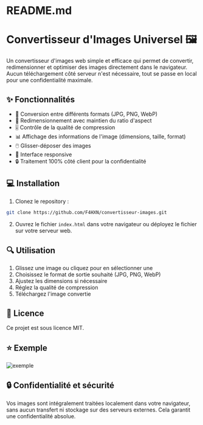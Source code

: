 # README.md
# Convertisseur d'Images Universel 🖼️

Un convertisseur d'images web simple et efficace qui permet de convertir, redimensionner et optimiser des images directement dans le navigateur. Aucun téléchargement côté serveur n'est nécessaire, tout se passe en local pour une confidentialité maximale.

## ✨ Fonctionnalités

- 🔄 Conversion entre différents formats (JPG, PNG, WebP)
- 📏 Redimensionnement avec maintien du ratio d'aspect
- 🎚️ Contrôle de la qualité de compression
- 📊 Affichage des informations de l'image (dimensions, taille, format)
- 🖱️ Glisser-déposer des images
- 📱 Interface responsive
- 🔒 Traitement 100% côté client pour la confidentialité

## 💻 Installation

1. Clonez le repository :
```bash
git clone https://github.com/F4HXN/convertisseur-images.git
```

2. Ouvrez le fichier `index.html` dans votre navigateur ou déployez le fichier sur votre serveur web.

## 🔍 Utilisation

1. Glissez une image ou cliquez pour en sélectionner une
2. Choisissez le format de sortie souhaité (JPG, PNG, WebP)
3. Ajustez les dimensions si nécessaire
4. Réglez la qualité de compression
5. Téléchargez l'image convertie

## 📝 Licence

Ce projet est sous licence MIT.

## ⭐ Exemple

![exemple](https://github.com/user-attachments/assets/827e190f-d53f-4a07-aebc-0eb9b6933fc4)

## 🔒 Confidentialité et sécurité 
Vos images sont intégralement traitées localement dans votre navigateur, sans aucun transfert ni stockage sur des serveurs externes. Cela garantit une confidentialité absolue.
